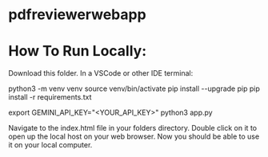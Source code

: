 # pdfreviewerwebapp

# How To Run Locally:

Download this folder. In a VSCode or other IDE terminal:

python3 -m venv venv
source venv/bin/activate
pip install --upgrade pip
pip install -r requirements.txt

export GEMINI_API_KEY="<YOUR_API_KEY>"
python3 app.py

Navigate to the index.html file in your folders directory. Double click on it to open up the local host on your web browser. Now you should be able to use it on your local computer.
